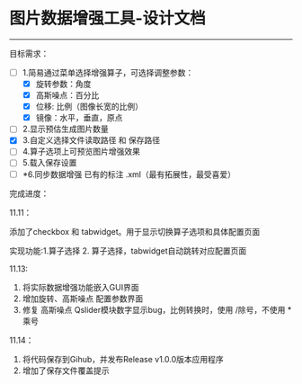 # 图片数据增强工具-设计文档

---

目标需求：

- [ ] 1.简易通过菜单选择增强算子，可选择调整参数：
  - [x] 旋转参数：角度
  - [x] 高斯噪点：百分比
  - [x] 位移: 比例（图像长宽的比例）
  - [x] 镜像：水平，垂直，原点
- [ ] 2.显示预估生成图片数量
- [x] 3.自定义选择文件读取路径 和 保存路径
- [ ] 4.算子选项上可预览图片增强效果
- [ ] 5.载入保存设置
- [ ] *6.同步数据增强 已有的标注 .xml（最有拓展性，最受喜爱）

完成进度：

11.11：

添加了checkbox 和 tabwidget。用于显示切换算子选项和具体配置页面

实现功能:1.算子选择 2. 算子选择，tabwidget自动跳转对应配置页面

11.13:

1. 将实际数据增强功能嵌入GUI界面
2. 增加旋转、高斯噪点 配置参数界面
3. 修复 高斯噪点 Qslider模块数字显示bug，比例转换时，使用 /除号，不使用 *乘号

11.14：

1. 将代码保存到Gihub，并发布Release v1.0.0版本应用程序
2. 增加了保存文件覆盖提示

